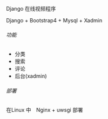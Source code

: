 Django 在线视频程序

Django + Bootstrap4 + Mysql + Xadmin

###### 功能
- 分类
- 搜索
- 评论
- 后台(xadmin)

###### 部署

在Linux 中　Nginx + uwsgi 部署
